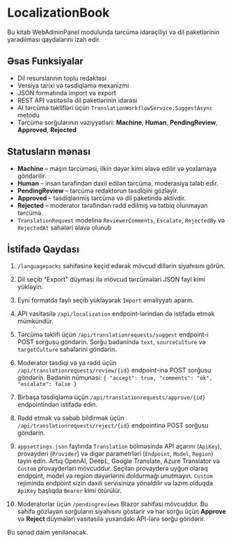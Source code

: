 # LocalizationBook

Bu kitab WebAdminPanel modulunda tərcümə idarəçiliyi və dil paketlərinin yaradılması qaydalarını izah edir.

## Əsas Funksiyalar
- Dil resurslarının toplu redaktəsi
- Versiya tarixi və təsdiqləmə mexanizmi
- JSON formatında import və export
- REST API vasitəsilə dil paketlərinin idarəsi
- AI tərcümə təklifləri üçün `TranslationWorkflowService.SuggestAsync` metodu
- Tərcümə sorğularının vəziyyətləri: **Machine**, **Human**, **PendingReview**, **Approved**, **Rejected**

## Statusların mənası
- **Machine** – maşın tərcüməsi, ilkin dəyər kimi əlavə edilir və yoxlamaya göndərilir.
- **Human** – insan tərəfindən daxil edilən tərcümə, moderasiya tələb edir.
- **PendingReview** – tərcümə redaktorun təsdiqini gözləyir.
- **Approved** – təsdiqlənmiş tərcümə və dil paketində aktivdir.
- **Rejected** – moderator tərəfindən rədd edilmiş və tətbiq olunmayan tərcümə.
- `TranslationRequest` modelinə `ReviewerComments`, `Escalate`, `RejectedBy` və `RejectedAt` sahələri əlavə olunub


## İstifadə Qaydası
1. `/languagepacks` səhifəsinə keçid edərək mövcud dillərin siyahısını görün.
2. Dil seçib "Export" düyməsi ilə mövcud tərcümələri JSON fayl kimi yükləyin.
3. Eyni formatda faylı seçib yükləyərək `Import` əməliyyatı aparın.
4. API vasitəsilə `/api/localization` endpoint-lərindən də istifadə etmək mümkündür.
5. Tərcümə təklifi üçün `/api/translationrequests/suggest` endpoint-i POST sorğusu göndərin.
   Sorğu bədənində `text`, `sourceCulture` və `targetCulture` sahələrini göndərin.
6. Moderator təsdiqi və ya rədd üçün `/api/translationrequests/review/{id}` endpoint-inə POST sorğusu göndərin.
   Bədənin nümunəsi:
   `{ "accept": true, "comments": "ok", "escalate": false }`
7. Birbaşa təsdiqləmə üçün `/api/translationrequests/approve/{id}` endpointindən istifadə edin.
8. Rədd etmək və səbəb bildirmək üçün `/api/translationrequests/reject/{id}` endpointinə POST sorğusu göndərin.
9. `appsettings.json` faylında `Translation` bölməsində API açarını (`ApiKey`),
   provayderi (`Provider`) və digər parametrləri (`Endpoint`, `Model`, `Region`)
   təyin edin. Artıq OpenAI, DeepL, Google Translate, Azure Translator və
   `Custom` provayderləri mövcuddur. Seçilən provayderə uyğun olaraq endpoint,
   model və region dəyərlərini doldurmağı unutmayın. `Custom` rejimində endpoint
   sizin daxili servisinizə yönəldilir və lazım olduqda `ApiKey` başlıqda `Bearer`
   kimi ötürülür.

10. Moderatorlar üçün `/pendingreviews` Blazor səhifəsi mövcuddur. Bu səhifə
    gözləyən sorğuların siyahısını göstərir və hər sorğu üçün **Approve** və
    **Reject** düymələri vasitəsilə yuxarıdakı API-lərə sorğu göndərir.

Bu sənəd daim yenilənəcək.
